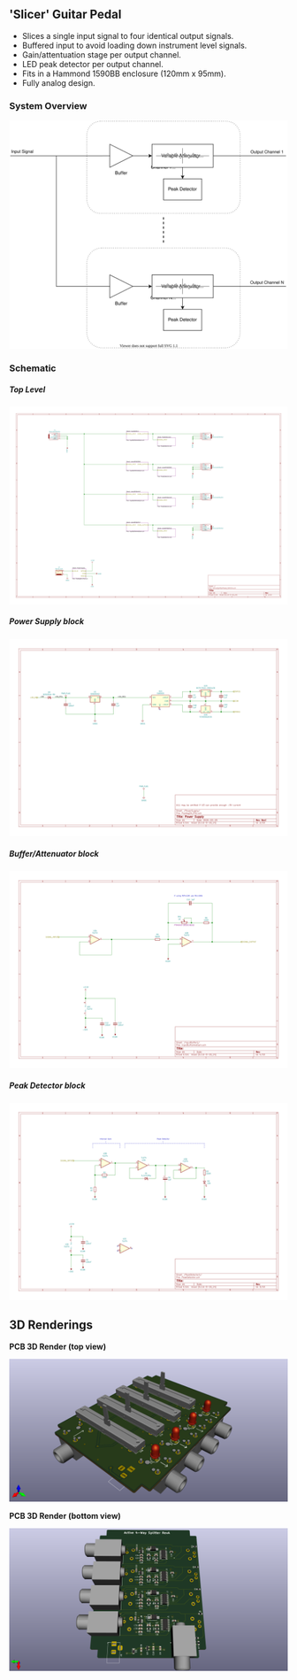 ## 'Slicer' Guitar Pedal

- Slices a single input signal to four identical output signals.
- Buffered input to avoid loading down instrument level signals.
- Gain/attentuation stage per output channel.
- LED peak detector per output channel.
- Fits in a Hammond 1590BB enclosure (120mm x 95mm).
- Fully analog design.

### System Overview

![](ActiveSplitterPedal/RevD/SOIC14/docs/systemdesign/SplitterBlockDiagram.svg)


### Schematic

##### Top Level

![](ActiveSplitterPedal/RevD/SOIC14/docs/schema/svg/ActiveSplitterPedal_SOIC14.svg)


##### Power Supply block

![](ActiveSplitterPedal/RevD/SOIC14/docs/schema/svg/PosNeg5V_PSU-PowerSupply.svg)


##### Buffer/Attenuator block

![](ActiveSplitterPedal/RevD/SOIC14/docs/schema/svg/InputBufferAndGain-InputBuffer1.svg)


##### Peak Detector block

![](ActiveSplitterPedal/RevD/SOIC14/docs/schema/svg/PeakDetector-PeakDetector1.svg)

## 3D Renderings

__PCB 3D Render (top view)__

![](ActiveSplitterPedal/RevD/SOIC14/docs/pcb_3d_render/top_view.png)

__PCB 3D Render (bottom view)__

![](ActiveSplitterPedal/RevD/SOIC14/docs/pcb_3d_render/bottom_view.png)
